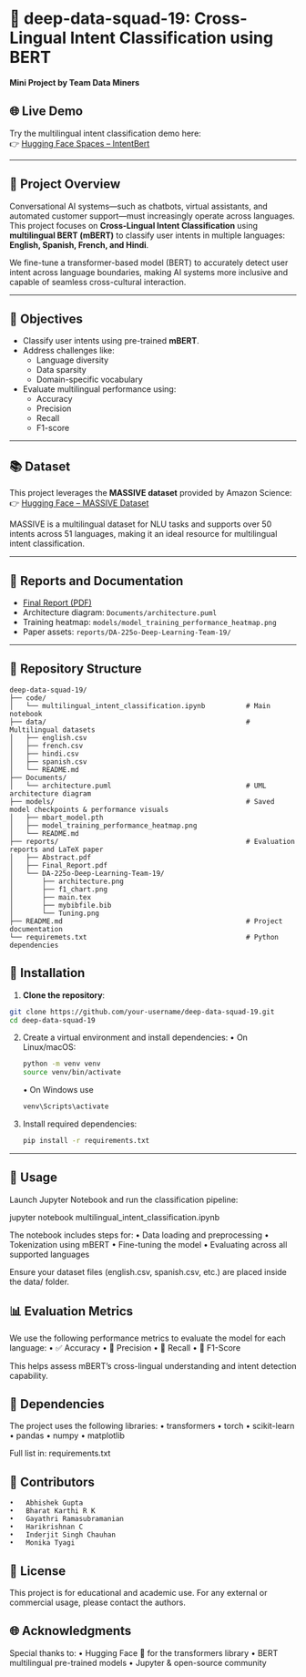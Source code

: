 # 🧠 deep-data-squad-19: Cross-Lingual Intent Classification using BERT

**Mini Project by Team Data Miners**

## 🌐 Live Demo

Try the multilingual intent classification demo here:  
👉 [Hugging Face Spaces – IntentBert](https://huggingface.co/spaces/charikri/IntentBert#multilingual-intent-classification)

---

## 📌 Project Overview

Conversational AI systems—such as chatbots, virtual assistants, and automated customer support—must increasingly operate across languages. This project focuses on **Cross-Lingual Intent Classification** using **multilingual BERT (mBERT)** to classify user intents in multiple languages: **English, Spanish, French, and Hindi**.

We fine-tune a transformer-based model (BERT) to accurately detect user intent across language boundaries, making AI systems more inclusive and capable of seamless cross-cultural interaction.

---

## 🎯 Objectives

- Classify user intents using pre-trained **mBERT**.
- Address challenges like:
  - Language diversity
  - Data sparsity
  - Domain-specific vocabulary
- Evaluate multilingual performance using:
  - Accuracy
  - Precision
  - Recall
  - F1-score

---

## 📚 Dataset

This project leverages the **MASSIVE dataset** provided by Amazon Science:  
👉 [Hugging Face – MASSIVE Dataset](https://huggingface.co/datasets/AmazonScience/massive)

MASSIVE is a multilingual dataset for NLU tasks and supports over 50 intents across 51 languages, making it an ideal resource for multilingual intent classification.

---

## 📄 Reports and Documentation

- [Final Report (PDF)](https://github.com/monikatyagiisc/deep-data-squad-19/blob/main/reports/Final_Report.pdf)  
- Architecture diagram: `Documents/architecture.puml`  
- Training heatmap: `models/model_training_performance_heatmap.png`  
- Paper assets: `reports/DA-225o-Deep-Learning-Team-19/`

---

## 📂 Repository Structure

```
deep-data-squad-19/
├── code/
│   └── multilingual_intent_classification.ipynb          # Main notebook
├── data/                                                 # Multilingual datasets
│   ├── english.csv
│   ├── french.csv
│   ├── hindi.csv
│   ├── spanish.csv
│   └── README.md
├── Documents/
│   └── architecture.puml                                 # UML architecture diagram
├── models/                                               # Saved model checkpoints & performance visuals
│   ├── mbart_model.pth
│   ├── model_training_performance_heatmap.png
│   └── README.md
├── reports/                                              # Evaluation reports and LaTeX paper
│   ├── Abstract.pdf
│   ├── Final_Report.pdf
│   └── DA-225o-Deep-Learning-Team-19/
│       ├── architecture.png
│       ├── f1_chart.png
│       ├── main.tex
│       ├── mybibfile.bib
│       └── Tuning.png
├── README.md                                             # Project documentation
└── requiremets.txt                                       # Python dependencies
```

## 🔧 Installation

1. **Clone the repository**:

```bash
git clone https://github.com/your-username/deep-data-squad-19.git
cd deep-data-squad-19
```


2.	Create a virtual environment and install dependencies:
•	On Linux/macOS:
	```bash
	python -m venv venv
	source venv/bin/activate  
	```
    •	On Windows use 
	```bash
	venv\Scripts\activate
	```
3.	Install required dependencies:
	```bash
	pip install -r requirements.txt
	```

---

## 🚀 Usage

Launch Jupyter Notebook and run the classification pipeline:

jupyter notebook multilingual_intent_classification.ipynb

The notebook includes steps for:
	•	Data loading and preprocessing
	•	Tokenization using mBERT
	•	Fine-tuning the model
	•	Evaluating across all supported languages

Ensure your dataset files (english.csv, spanish.csv, etc.) are placed inside the data/ folder.


## 📊 Evaluation Metrics

We use the following performance metrics to evaluate the model for each language:
	•	✅ Accuracy
	•	📍 Precision
	•	🔁 Recall
	•	🏅 F1-Score

This helps assess mBERT’s cross-lingual understanding and intent detection capability.


## 🧪 Dependencies

The project uses the following libraries:
	•	transformers
	•	torch
	•	scikit-learn
	•	pandas
	•	numpy
	•	matplotlib

Full list in: requirements.txt


## 🤝 Contributors
	•	Abhishek Gupta
	•	Bharat Karthi R K
    •	Gayathri Ramasubramanian
	•	Harikrishnan C
    •	Inderjit Singh Chauhan
	•	Monika Tyagi



## 📜 License

This project is for educational and academic use. For any external or commercial usage, please contact the authors.



## 🌐 Acknowledgments

Special thanks to:
	•	Hugging Face 🤗 for the transformers library
	•	BERT multilingual pre-trained models
	•	Jupyter & open-source community

